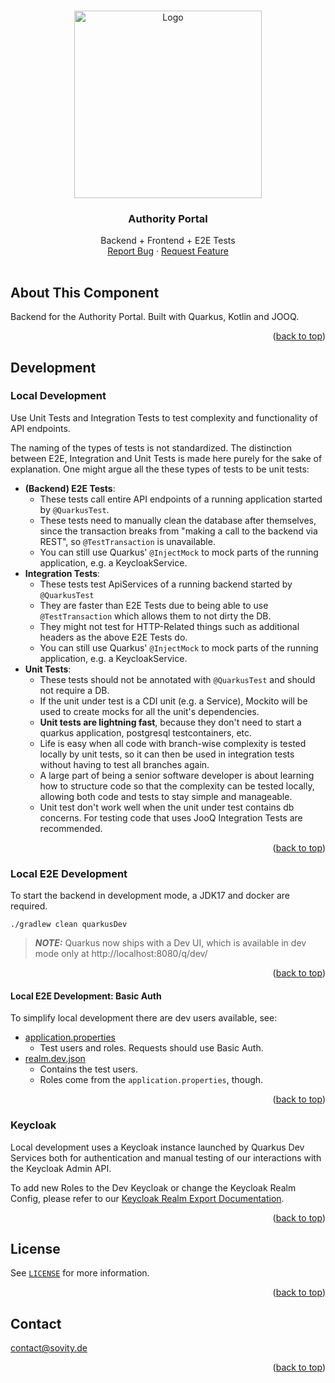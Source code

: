 <!-- Improved compatibility of back to top link: See: https://github.com/othneildrew/Best-README-Template/pull/73 -->

<a name="readme-top"></a>

<!-- PROJECT LOGO -->
<br />
<div align="center">
<a href="https://github.com/sovity/authority-portal">
<img src="https://raw.githubusercontent.com/sovity/edc-ui/main/src/assets/images/sovity_logo.svg" alt="Logo" width="300">
</a>

<h3 align="center">Authority Portal</h3>
<p align="center" style="padding-bottom:16px">
Backend + Frontend + E2E Tests
<br />
<a href="https://github.com/sovity/authority-portal/issues/new?template=bug_report.md">Report Bug</a>
·
<a href="https://github.com/sovity/authority-portal/issues/new?template=feature_request.md">Request Feature</a>
</p>
</div>

## About This Component

Backend for the Authority Portal. Built with Quarkus, Kotlin and JOOQ.

<p align="right">(<a href="#readme-top">back to top</a>)</p>

## Development

### Local Development

Use Unit Tests and Integration Tests to test complexity and functionality of API endpoints.

The naming of the types of tests is not standardized. The
distinction between E2E, Integration and Unit Tests is made here purely for the sake of explanation.
One might argue all the these types of tests to be unit tests:

- __(Backend) E2E Tests__:
    - These tests call entire API endpoints of a running application started by `@QuarkusTest`.
    - These tests need to manually clean the database after themselves, since the transaction breaks from "making a call
      to the backend via REST", so `@TestTransaction` is unavailable.
    - You can still use Quarkus' `@InjectMock` to mock parts of the running application, e.g. a KeycloakService.
- __Integration Tests__:
    - These tests test ApiServices of a running backend started by `@QuarkusTest`
    - They are faster than E2E Tests due to being able to use `@TestTransaction` which allows them to not dirty the DB.
    - They might not test for HTTP-Related things such as additional headers as the above E2E Tests do.
    - You can still use Quarkus' `@InjectMock` to mock parts of the running application, e.g. a KeycloakService.
- __Unit Tests__:
    - These tests should not be annotated with `@QuarkusTest` and should not require a DB.
    - If the unit under test is a CDI unit (e.g. a Service), Mockito will be used to create mocks for all the unit's
      dependencies.
    - __Unit tests are lightning fast__, because they don't need to start a quarkus application, postgresql
      testcontainers,
      etc.
    - Life is easy when all code with branch-wise complexity is tested locally by unit tests, so it can then be used in
      integration tests without having to test all branches again.
    - A large part of being a senior software developer is about learning how to structure code so that the complexity
      can be tested locally, allowing both code and tests to stay simple and manageable.
    - Unit test don't work well when the unit under test contains db concerns.
      For testing code that uses JooQ Integration Tests are recommended.

<p align="right">(<a href="#readme-top">back to top</a>)</p>

### Local E2E Development

To start the backend in development mode, a JDK17 and docker are required.

```shell
./gradlew clean quarkusDev
```

> **_NOTE:_**  Quarkus now ships with a Dev UI, which is available in dev mode only at http://localhost:8080/q/dev/

<p align="right">(<a href="#readme-top">back to top</a>)</p>

#### Local E2E Development: Basic Auth

To simplify local development there are dev users available, see:

- [application.properties](authority-portal-quarkus/src/main/resources/application.properties)
    - Test users and roles. Requests should use Basic Auth.
- [realm.dev.json](authority-portal-quarkus/src/main/resources/realm.dev.json)
    - Contains the test users.
    - Roles come from the `application.properties`, though.

<p align="right">(<a href="#readme-top">back to top</a>)</p>

### Keycloak

Local development uses a Keycloak instance launched by Quarkus Dev Services both for authentication and manual testing
of our interactions with the Keycloak Admin API.

To add new Roles to the Dev Keycloak or change the Keycloak Realm
Config, please refer to our [Keycloak Realm Export Documentation](docs/dev/keycloak-realm-export).

<p align="right">(<a href="#readme-top">back to top</a>)</p>

## License

See [`LICENSE`](../LICENSE) for more information.

<p align="right">(<a href="#readme-top">back to top</a>)</p>

## Contact

contact@sovity.de

<p align="right">(<a href="#readme-top">back to top</a>)</p>
